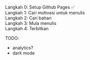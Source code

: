 Langkah 0: Setup Github Pages ✅  
Langkah 1: Cari motivasi untuk menulis  
Langkah 2: Cari bahan  
Langkah 3: Mula menulis  
Langkah 4: Terbitkan

TODO:
- analytics?
- dark mode
